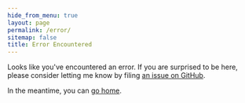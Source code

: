 ```yaml
---
hide_from_menu: true
layout: page
permalink: /error/
sitemap: false
title: Error Encountered
---
```


Looks like you've encountered an error. If you are surprised to be here, please consider letting me know by filing [an issue on GitHub]({{site.source_url}}/issues).

In the meantime, you can [go home]({{site.url}}).
